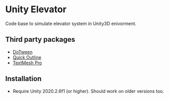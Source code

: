 # Unity Elevator
Code base to simulate elevator system in Unity3D enivorment.

## Third party packages
- [DoTween](http://dotween.demigiant.com/)
- [Quick Outline](https://assetstore.unity.com/packages/tools/particles-effects/quick-outline-115488#description)
- [TextMesh Pro](https://docs.unity3d.com/Packages/com.unity.textmeshpro@3.0/manual/index.html)

## Installation
* Require Unity 2020.2.6f1 (or higher). Should work on older versions too.

